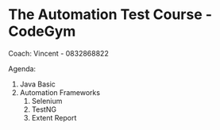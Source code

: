 # The Automation Test Course - CodeGym
Coach: Vincent - 0832868822

Agenda:
1. Java Basic
2. Automation Frameworks
   1. Selenium 
   2. TestNG
   3. Extent Report